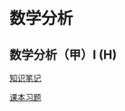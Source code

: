 # 数学分析

## 数学分析（甲）I (H)

[知识笔记](../assets/files/mathematics_analysis_I_knowledge.pdf)

[课本习题](../assets/files/mathematics_analysis_I_exercise.pdf)